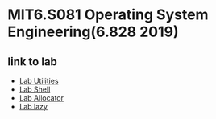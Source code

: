 # MIT6.S081 Operating System Engineering(6.828 2019)

## link to lab

- [Lab Utilities](https://github.com/Joshmomel/os-vx6/tree/util)
- [Lab Shell](https://github.com/Joshmomel/os-vx6/tree/sh)
- [Lab Allocator](https://github.com/Joshmomel/os-vx6/tree/alloc)
- [Lab lazy](https://github.com/Joshmomel/os-vx6/tree/lazy)
